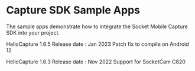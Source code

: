 # Capture SDK Sample Apps

The sample apps demonstrate how to integrate the Socket Mobile Capture SDK into your project.

HelloCapture 1.6.5
Release date : Jan 2023
Patch fix to compile on Android 12

HelloCapture 1.6.3
Release date : Nov 2022
Support for SocketCam C820
